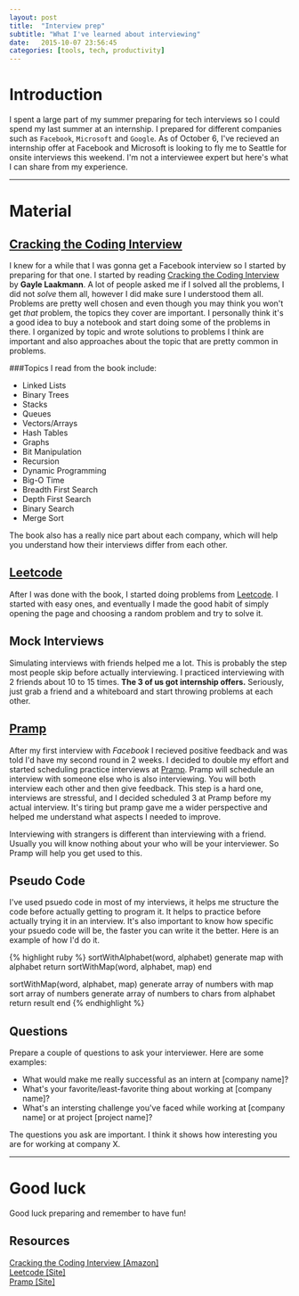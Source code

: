 ```yaml
---
layout: post
title:  "Interview prep"
subtitle: "What I've learned about interviewing"
date:   2015-10-07 23:56:45
categories: [tools, tech, productivity]
---
```


# Introduction
I spent a large part of my summer preparing for tech interviews so I could spend my last summer at an internship. I prepared for different companies such as `Facebook`, `Microsoft` and `Google`. As of October 6, I've recieved an internship offer at Facebook and Microsoft is looking to fly me to Seattle for onsite interviews this weekend. I'm not a interviewee expert but here's what I can share from my experience.

---

# Material

## [Cracking the Coding Interview](http://www.amazon.com/Cracking-Coding-Interview-Programming-Questions/dp/098478280X)
I knew for a while that I was gonna get a Facebook interview so I started by preparing for that one. I started by reading [Cracking the Coding Interview](http://www.amazon.com/Cracking-Coding-Interview-Programming-Questions/dp/098478280X) by **Gayle Laakmann**. A lot of people asked me if I solved all the problems, I did not *solve* them all, however I did make sure I understood them all. Problems are pretty well chosen and even though you may think you won't get *that* problem, the topics they cover are important. I personally think it's a good idea to buy a notebook and start doing some of the problems in there. I organized by topic and wrote solutions to problems I think are important and also approaches about the topic that are pretty common in problems.

###Topics I read from the book include:

* Linked Lists
* Binary Trees
* Stacks
* Queues
* Vectors/Arrays
* Hash Tables
* Graphs
* Bit Manipulation
* Recursion
* Dynamic Programming
* Big-O Time
* Breadth First Search
* Depth First Search
* Binary Search
* Merge Sort

The book also has a really nice part about each company, which will help you understand how their interviews differ from each other.


## [Leetcode](http://leetcode.com)

After I was done with the book, I started doing problems from [Leetcode](http://leetcode.com). I started with easy ones, and eventually I made the good habit of simply opening the page and choosing a random problem and try to solve it.

## Mock Interviews
Simulating interviews with friends helped me a lot. This is probably the step most people skip before actually interviewing. I practiced interviewing with 2 friends about 10 to 15 times. **The 3 of us got internship offers.** Seriously, just grab a friend and a whiteboard and start throwing problems at each other.

## [Pramp](http://www.pramp.com)
After my first interview with *Facebook* I recieved positive feedback and was told I'd have my second round in 2 weeks. I decided to double my effort and started scheduling practice interviews at [Pramp](http://www.pramp.com). Pramp will schedule an interview with someone else who is also interviewing. You will both interview each other and then give feedback. This step is a hard one, interviews are stressful, and I decided scheduled 3 at Pramp before my actual interview. It's tiring but pramp gave me a wider perspective and helped me understand what aspects I needed to improve.

Interviewing with strangers is different than interviewing with a friend. Usually you will know nothing about your who will be your interviewer. So Pramp will help you get used to this.

## Pseudo Code
I've used psuedo code in most of my interviews, it helps me structure the code before actually getting to program it. It helps to practice before actually trying it in an interview. It's also important to know how specific your psuedo code will be, the faster you can write it the better. Here is an example of how I'd do it.

{% highlight ruby %}
sortWithAlphabet(word, alphabet)
  generate map with alphabet
  return sortWithMap(word, alphabet, map)
end

sortWithMap(word, alphabet, map)
  generate array of numbers with map
  sort array of numbers
  generate array of numbers to chars from alphabet
  return result
end
{% endhighlight %}

## Questions
Prepare a couple of questions to ask your interviewer. Here are some examples:

* What would make me really successful as an intern at [company name]?
* What's your favorite/least-favorite thing about working at [company name]?
* What's an intersting challenge you've faced while working at [company name] or at project [project name]?

The questions you ask are important. I think it shows how interesting you are for working at company X.

---

# Good luck

Good luck preparing and remember to have fun!

## Resources
<div class="link-box"><a href="http://www.amazon.com/Cracking-Coding-Interview-Programming-Questions/dp/098478280X"><span></span>Cracking the Coding Interview [Amazon]</a></div>
<div class="link-box"><a href="http://leetcode.com"><span></span>Leetcode [Site]</a></div>
<div class="link-box"><a href="http://pramp.com"><span></span>Pramp [Site]</a></div>